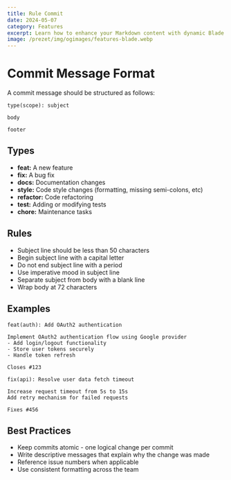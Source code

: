 ```yaml
---
title: Rule Commit
date: 2024-05-07
category: Features
excerpt: Learn how to enhance your Markdown content with dynamic Blade components in Prezet.
image: /prezet/img/ogimages/features-blade.webp
---
```

# Commit Message Format

A commit message should be structured as follows:

```
type(scope): subject

body

footer
```

## Types

- **feat:** A new feature
- **fix:** A bug fix
- **docs:** Documentation changes
- **style:** Code style changes (formatting, missing semi-colons, etc)
- **refactor:** Code refactoring
- **test:** Adding or modifying tests
- **chore:** Maintenance tasks

## Rules

- Subject line should be less than 50 characters
- Begin subject line with a capital letter
- Do not end subject line with a period
- Use imperative mood in subject line
- Separate subject from body with a blank line
- Wrap body at 72 characters

## Examples

```
feat(auth): Add OAuth2 authentication

Implement OAuth2 authentication flow using Google provider
- Add login/logout functionality
- Store user tokens securely
- Handle token refresh

Closes #123
```

```
fix(api): Resolve user data fetch timeout

Increase request timeout from 5s to 15s
Add retry mechanism for failed requests

Fixes #456
```

## Best Practices

- Keep commits atomic - one logical change per commit
- Write descriptive messages that explain why the change was made
- Reference issue numbers when applicable
- Use consistent formatting across the team